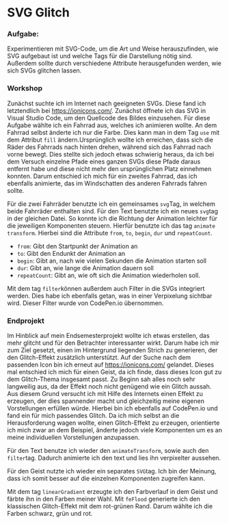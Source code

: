 # SVG Glitch

### Aufgabe:
Experimentieren mit SVG-Code, um die Art und Weise herauszufinden, wie SVG aufgebaut ist und welche Tags für die Darstellung nötig sind. Außerdem sollte durch verschiedene Attribute herausgefunden werden, wie sich SVGs glitchen lassen.

### Workshop

Zunächst suchte ich im Internet nach geeigneten SVGs. Diese fand ich letztendlich bei https://ionicons.com/. Zunächst öffnete ich das SVG in Visual Studio Code, um den Quellcode des Bildes einzusehen. Für diese Aufgabe wählte ich ein Fahrrad aus, welches ich animieren wollte. An dem Fahrrad selbst änderte ich nur die Farbe. Dies kann man in dem Tag `use` mit dem Attribut `fill` ändern.Ursprünglich wollte ich erreichen, dass sich die Räder des Fahrrads nach hinten drehen, während sich das Fahrrad nach vorne bewegt. Dies stellte sich jedoch etwas schwierig heraus, da ich bei dem Versuch einzelne Pfade eines ganzen SVGs diese Pfade daraus entfernt habe und diese nicht mehr den ursprünglichen Platz einnehmen konnten. Darum entschied ich mich für ein zweites Fahrrad, das ich ebenfalls animierte, das im Windschatten des anderen Fahrrads fahren sollte.

Für die zwei Fahrräder benutzte ich ein gemeinsames `svg`Tag, in welchem beide Fahrräder enthalten sind. Für den Text benutzte ich ein neues `svg`tag in der gleichen Datei. So konnte ich die Richtung der Animation leichter für die jeweiligen Komponenten steuern. Hierfür benutzte ich das tag `animate transform`. Hierbei sind die Attribute `from`, `to`, `begin`, `dur` und `repeatCount`.

* `from`: Gibt den Startpunkt der Animation an
* `to`: Gibt den Endunkt der Animation an
* `begin`: Gibt an, nach wie vielen Sekunden die Animation starten soll
* `dur`: Gibt an, wie lange die Animation dauern soll
* `repeatCount`: Gibt an, wie oft sich die Animation wiederholen soll.

Mit dem tag `filter`können außerdem auch Filter in die SVGs integriert werden. Dies habe ich ebenfalls getan, was in einer Verpixelung sichtbar wird. Dieser Filter wurde von CodePen.io übernommen.




### Endprojekt

Im Hinblick auf mein Endsemesterprojekt wollte ich etwas erstellen, das mehr glitcht und für den Betrachter interessanter wirkt. Darum habe ich mir zum Ziel gesetzt, einen im Hintergrund liegenden Strich zu generieren, der den Glitch-Effekt zusätzlich unterstützt.
Auf der Suche nach dem passenden Icon bin ich erneut auf https://ionicons.com/ gelandet. Dieses mal entschied ich mich für einen Geist, da ich finde, dass dieses Icon gut zu dem Glitch-Thema insgesamt passt. Zu Beginn sah alles noch sehr langweilig aus, da der Effekt noch nicht genügend wie ein Glitch aussah. Aus diesem Grund versucht ich mit Hilfe des Internets einen Effekt zu erzeugen, der dies spannender macht und gleichzeitig meine eigenen Vorstellungen erfüllen würde. Hierbei bin ich ebenfalls auf CodePen.io und fand ein für mich passendes Glitch. Da ich mich selbst an die Herausforderung wagen wollte, einen Glitch-Effekt zu erzeugen, orientierte ich mich zwar an dem Beispiel, änderte jedoch viele Komponenten um es an meine individuellen Vorstellungen anzupassen.

Für den Text benutze ich wieder den `animateTransform`, sowie auch den `filter`tag. Dadurch animierte ich den text und lies ihn verpixelter aussehen.

Für den Geist nutzte ich wieder ein separates `SVG`tag. Ich bin der Meinung, dass ich somit besser auf die einzelnen Komponenten zugreifen kann.

Mit dem tag `linearGradient` erzeugte ich den Farbverlauf in dem Geist und färbte ihn in den Farben meiner Wahl. Mit `feFlood` generierte ich den klassischen Glitch-Effekt mit dem rot-grünen Rand. Darum wählte ich die Farben schwarz, grün und rot.
